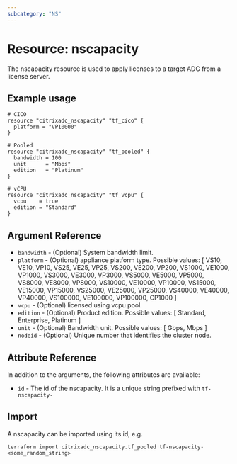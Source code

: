 ```yaml
---
subcategory: "NS"
---
```


# Resource: nscapacity

The nscapacity resource is used to apply licenses to a target ADC from a license server.


## Example usage

```hcl
# CICO
resource "citrixadc_nscapacity" "tf_cico" {
  platform = "VP10000"
}

# Pooled
resource "citrixadc_nscapacity" "tf_pooled" {
  bandwidth = 100
  unit      = "Mbps"
  edition   = "Platinum"
}

# vCPU
resource "citrixadc_nscapacity" "tf_vcpu" {
  vcpu    = true
  edition = "Standard"
}
```


## Argument Reference

* `bandwidth` - (Optional) System bandwidth limit.
* `platform` - (Optional) appliance platform type. Possible values: [ VS10, VE10, VP10, VS25, VE25, VP25, VS200, VE200, VP200, VS1000, VE1000, VP1000, VS3000, VE3000, VP3000, VS5000, VE5000, VP5000, VS8000, VE8000, VP8000, VS10000, VE10000, VP10000, VS15000, VE15000, VP15000, VS25000, VE25000, VP25000, VS40000, VE40000, VP40000, VS100000, VE100000, VP100000, CP1000 ]
* `vcpu` - (Optional) licensed using vcpu pool.
* `edition` - (Optional) Product edition. Possible values: [ Standard, Enterprise, Platinum ]
* `unit` - (Optional) Bandwidth unit. Possible values: [ Gbps, Mbps ]
* `nodeid` - (Optional) Unique number that identifies the cluster node.


## Attribute Reference

In addition to the arguments, the following attributes are available:

* `id` - The id of the nscapacity. It is a unique string prefixed with `tf-nscapacity-`

## Import

A nscapacity can be imported using its id, e.g.

```shell
terraform import citrixadc_nscapacity.tf_pooled tf-nscapacity-<some_random_string>
```